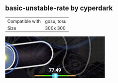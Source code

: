 ## basic-unstable-rate by cyperdark

|||
| ------------- | ------------- |
| Compatible with |  gosu, tosu |
| Size |  300x 300 |


<img src="/assets/images/basic-unstable-rate.gif" />


